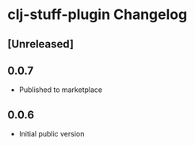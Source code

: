 # clj-stuff-plugin Changelog

## [Unreleased]

## 0.0.7
- Published to marketplace

## 0.0.6
- Initial public version
